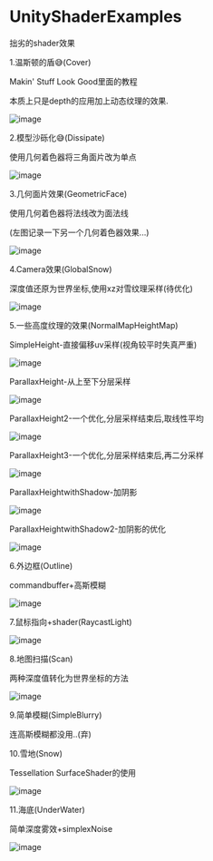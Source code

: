 # UnityShaderExamples

拙劣的shader效果

1.温斯顿的盾😅(Cover)

Makin' Stuff Look Good里面的教程

本质上只是depth的应用加上动态纹理的效果.

![image](https://github.com/prprprprprppr/UnityShaderExamples/raw/master/pic/Cover.png)

2.模型沙砾化😅(Dissipate)

使用几何着色器将三角面片改为单点

![image](https://github.com/prprprprprppr/UnityShaderExamples/raw/master/pic/Dissipate.gif)

3.几何面片效果(GeometricFace)

使用几何着色器将法线改为面法线

(左图记录一下另一个几何着色器效果...)

![image](https://github.com/prprprprprppr/UnityShaderExamples/raw/master/pic/GeometricFace.jpg)

4.Camera效果(GlobalSnow)

深度值还原为世界坐标,使用xz对雪纹理采样(待优化)

![image](https://github.com/prprprprprppr/UnityShaderExamples/raw/master/pic/GlobalSnow.jpg)

5.一些高度纹理的效果(NormalMapHeightMap)

SimpleHeight-直接偏移uv采样(视角较平时失真严重)

![image](https://github.com/prprprprprppr/UnityShaderExamples/raw/master/pic/SimpleHeight.png)

ParallaxHeight-从上至下分层采样

![image](https://github.com/prprprprprppr/UnityShaderExamples/raw/master/pic/ParallaxHeight.jpg)

ParallaxHeight2-一个优化,分层采样结束后,取线性平均

![image](https://github.com/prprprprprppr/UnityShaderExamples/raw/master/pic/ParallaxHeight2.jpg)

ParallaxHeight3-一个优化,分层采样结束后,再二分采样

![image](https://github.com/prprprprprppr/UnityShaderExamples/raw/master/pic/ParallaxHeight3.jpg)

ParallaxHeightwithShadow-加阴影

![image](https://github.com/prprprprprppr/UnityShaderExamples/raw/master/pic/ParallaxHeightwithShadow.jpg)

ParallaxHeightwithShadow2-加阴影的优化

![image](https://github.com/prprprprprppr/UnityShaderExamples/raw/master/pic/ParallaxHeightwithShadow2.jpg)

6.外边框(Outline)

commandbuffer+高斯模糊

![image](https://github.com/prprprprprppr/UnityShaderExamples/raw/master/pic/Outline.gif)

7.鼠标指向+shader(RaycastLight)

![image](https://github.com/prprprprprppr/UnityShaderExamples/raw/master/pic/SimpleMouseRay.gif)

8.地图扫描(Scan)

两种深度值转化为世界坐标的方法

![image](https://github.com/prprprprprppr/UnityShaderExamples/raw/master/pic/Scan.gif)

9.简单模糊(SimpleBlurry)

连高斯模糊都没用..(弃)

10.雪地(Snow)

Tessellation SurfaceShader的使用

![image](https://github.com/prprprprprppr/UnityShaderExamples/raw/master/pic/Snow.gif)

11.海底(UnderWater)

简单深度雾效+simplexNoise

![image](https://github.com/prprprprprppr/UnityShaderExamples/raw/master/pic/UnderWater.gif)

